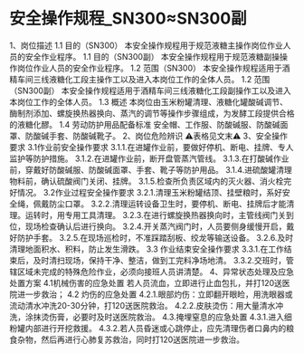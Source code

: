 # 安全操作规程_SN300≈SN300副

1、岗位描述
1.1 目的（SN300）
本安全操作规程用于规范液糖主操作岗位作业人员的安全作业程序。
1.1 目的（SN300副）
本安全操作规程用于规范液糖副操操作岗位作业人员的安全作业程序。
1.2 范围（SN300）
本安全操作规程适用于酒精车间三线液糖化工段主操作工以及进入本岗位工作的全体人员。
1.2 范围（SN300副）
本安全操作规程适用于酒精车间三线液糖化工段副操作工以及进入本岗位工作的全体人员。
1.3 概述
本岗位由玉米粉罐清理、液糖化罐酸碱调节、酶制剂添加、螺旋换热器换向、蒸汽的调节等操作步骤组成，为发酵工段提供合格的液糖化醪。
1.4 劳动防护用品配备标准
安全帽、工作服、防酸碱服、防酸碱面罩、防酸碱手套、防酸碱靴子。
2、岗位危险辨识
⚠️表格见文末⚠️
3、安全操作要求
3.1作业前安全操作要求
3.1.1.在进罐作业前，要做好停机、断电、挂牌、专人监护等防护措施。
3.1.2.在进罐作业前，断开盘管蒸汽管线。
3.1.3.在打酸碱作业前，穿戴好防酸碱服、防酸碱面罩、手套、靴子等防护用品。
3.1.4.进硫酸罐清理物料前，确认硫酸阀门关闭、挂牌。
3.1.5.检查所负责区域内的灭火器、消火栓完好情况。
3.2作业过程安全操作要求
3.2.1.清理玉米粉罐结顶、挂壁粮时，系好安全绳，佩戴防尘口罩。
3.2.2.清理运转设备卫生时，要停机、断电、挂牌后才能清理。运转时，用专用工具清理。
3.2.3.在进行螺旋换热器换向时，主管线阀门关到位，现场检查确认后进行换向。
3.2.4.开关蒸汽阀门时，人员要侧身缓慢开启，戴好防护手套。
3.2.5.在现场巡检时，不准踩踏刮板、绞龙等输送设备。
3.2.6.及时清理地面积水、积料，防止发生滑跌。
3.3 作业结束安全操作要求
3.3.1.在工作结束后，及时清扫现场，保持干净、整洁，做到工完料净场地清。
3.3.2.交班时，管辖区域未完成的特殊危险作业，必须向接班人员讲清楚。
4、异常状态处理及应急处置方案
4.1机械伤害的应急处置
若人员流血，立即进行止血包扎，并打120送医院进一步救治；
4.2 灼伤的应急处置
4.2.1.眼部灼伤：立即翻开眼睑，用洗眼器或流动清水冲洗20-30分钟，打120送医院救治。
4.2.2.皮肤烫伤：用大量清水冲洗，涂抹烫伤膏，必要时及时送医院救治。
4.3.掩埋窒息的应急处置
4.3.1.进入细粉罐内部进行开挖救援。
4.3.2.若人员昏迷或心跳停止，应先清理伤者口鼻内的粮食杂物，然后再进行心肺复苏救治，同时打120送医院进一步救治。